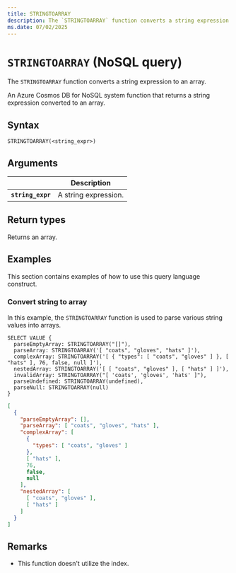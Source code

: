 ```yaml
---
title: STRINGTOARRAY
description: The `STRINGTOARRAY` function converts a string expression to an array.
ms.date: 07/02/2025
---
```


# `STRINGTOARRAY` (NoSQL query)

The `STRINGTOARRAY` function converts a string expression to an array.

An Azure Cosmos DB for NoSQL system function that returns a string expression converted to an array.

## Syntax

```nosql
STRINGTOARRAY(<string_expr>)
```

## Arguments

| | Description |
| --- | --- |
| **`string_expr`** | A string expression. |

## Return types

Returns an array.

## Examples

This section contains examples of how to use this query language construct.

### Convert string to array

In this example, the `STRINGTOARRAY` function is used to parse various string values into arrays.

```nosql
SELECT VALUE {
  parseEmptyArray: STRINGTOARRAY("[]"),
  parseArray: STRINGTOARRAY('[ "coats", "gloves", "hats" ]'),
  complexArray: STRINGTOARRAY('[ { "types": [ "coats", "gloves" ] }, [ "hats" ], 76, false, null ]'),
  nestedArray: STRINGTOARRAY('[ [ "coats", "gloves" ], [ "hats" ] ]'),
  invalidArray: STRINGTOARRAY("[ 'coats', 'gloves', 'hats' ]"),
  parseUndefined: STRINGTOARRAY(undefined),
  parseNull: STRINGTOARRAY(null)
}
```

```json
[
  {
    "parseEmptyArray": [],
    "parseArray": [ "coats", "gloves", "hats" ],
    "complexArray": [
      {
        "types": [ "coats", "gloves" ]
      },
      [ "hats" ],
      76,
      false,
      null
    ],
    "nestedArray": [
      [ "coats", "gloves" ],
      [ "hats" ]
    ]
  }
]
```

## Remarks

- This function doesn't utilize the index.
